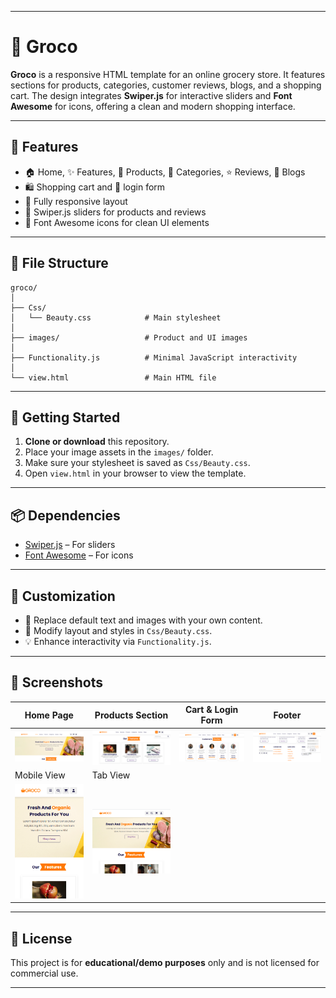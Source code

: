 

---

# 🛒 Groco

**Groco** is a responsive HTML template for an online grocery store. It features sections for products, categories, customer reviews, blogs, and a shopping cart. The design integrates **Swiper.js** for interactive sliders and **Font Awesome** for icons, offering a clean and modern shopping interface.

---

## 🚀 Features

* 🏠 Home, ✨ Features, 🥦 Products, 📂 Categories, ⭐ Reviews, 📝 Blogs
* 🛍️ Shopping cart and 🔐 login form
* 📱 Fully responsive layout
* 🔄 Swiper.js sliders for products and reviews
* 🎨 Font Awesome icons for clean UI elements

---

## 📂 File Structure

```
groco/
│
├── Css/
│   └── Beauty.css            # Main stylesheet
│
├── images/                   # Product and UI images
│
├── Functionality.js          # Minimal JavaScript interactivity
│
└── view.html                 # Main HTML file
```

---

## 🧰 Getting Started

1. **Clone or download** this repository.
2. Place your image assets in the `images/` folder.
3. Make sure your stylesheet is saved as `Css/Beauty.css`.
4. Open `view.html` in your browser to view the template.

---

## 📦 Dependencies

* [Swiper.js](https://swiperjs.com/) – For sliders
* [Font Awesome](https://fontawesome.com/) – For icons

---

## 🎨 Customization

* 🔧 Replace default text and images with your own content.
* 🎨 Modify layout and styles in `Css/Beauty.css`.
* 💡 Enhance interactivity via `Functionality.js`.

---

## 📸 Screenshots

| Home Page                     | Products Section                      | Cart & Login Form             | Footer             |
| ----------------------------- | ------------------------------------- | ----------------------------- |--------------------|
| ![Home](groco_land.png)       | ![Featuress](2.png)                   | ![Review](3.png)              | ![Footer](4.png) |
| Mobile View                   | Tab View                              | 
| ![Responsive](5.png)          | ![Responsive](6.png)                 |


---

## 📄 License

This project is for **educational/demo purposes** only and is not licensed for commercial use.

---

